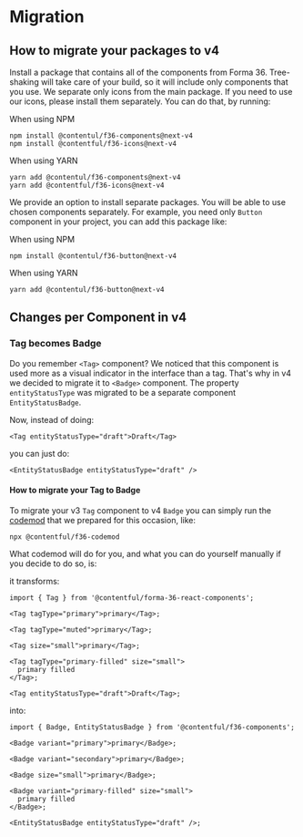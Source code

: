 # Migration

## How to migrate your packages to v4

Install a package that contains all of the components from Forma 36. Tree-shaking will take care of your build, so it will include only components that you use.
We separate only icons from the main package. If you need to use our icons, please install them separately. You can do that, by running:

When using NPM

```
npm install @contentul/f36-components@next-v4
npm install @contentful/f36-icons@next-v4
```

When using YARN

```
yarn add @contentul/f36-components@next-v4
yarn add @contentful/f36-icons@next-v4
```

We provide an option to install separate packages. You will be able to use chosen components separately.
For example, you need only `Button` component in your project, you can add this package like:

When using NPM

```
npm install @contentul/f36-button@next-v4
```

When using YARN

```
yarn add @contentul/f36-button@next-v4
```

## Changes per Component in v4

### Tag becomes Badge

Do you remember `<Tag>` component?
We noticed that this component is used more as a visual indicator in the interface than a tag. That's why in v4 we decided to migrate it to `<Badge>` component. The property `entityStatusType` was migrated to be a separate component `EntityStatusBadge`.

Now, instead of doing:

```tsx static=true
<Tag entityStatusType="draft">Draft</Tag>
```

you can just do:

```tsx static=true
<EntityStatusBadge entityStatusType="draft" />
```

#### How to migrate your Tag to Badge

To migrate your v3 `Tag` component to v4 `Badge` you can simply run the [codemod](https://github.com/contentful/forma-36/tree/forma-v4/packages/forma-36-codemod) that we prepared for this occasion, like:

`npx @contentful/f36-codemod`

What codemod will do for you, and what you can do yourself manually if you decide to do so, is:

it transforms:

```tsx static=true
import { Tag } from '@contentful/forma-36-react-components';

<Tag tagType="primary">primary</Tag>;

<Tag tagType="muted">primary</Tag>;

<Tag size="small">primary</Tag>;

<Tag tagType="primary-filled" size="small">
  primary filled
</Tag>;

<Tag entityStatusType="draft">Draft</Tag>;
```

into:

```tsx static=true
import { Badge, EntityStatusBadge } from '@contentful/f36-components';

<Badge variant="primary">primary</Badge>;

<Badge variant="secondary">primary</Badge>;

<Badge size="small">primary</Badge>;

<Badge variant="primary-filled" size="small">
  primary filled
</Badge>;

<EntityStatusBadge entityStatusType="draft" />;
```

